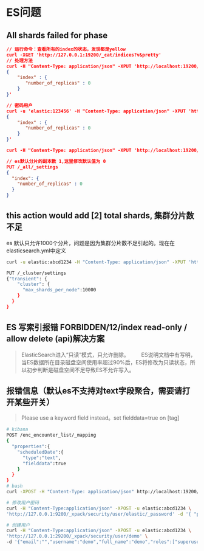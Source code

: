 # ES问题

## All shards failed for phase

```json
// 运行命令：查看所有的index的状态，发现都是yellow
curl -XGET 'http://127.0.0.1:19200/_cat/indices?v&pretty'
// 处理方法
curl -H "Content-Type: application/json" -XPUT 'http://localhost:19200/_all/_settings' -d '
{
    "index" : {
       "number_of_replicas" : 0
    }
}'

// 密码用户
curl -u 'elastic:123456' -H "Content-Type: application/json" -XPUT 'http://localhost:29200/_all/_settings' -d '
{
    "index" : {
       "number_of_replicas" : 0
    }
}'

curl -H "Content-Type: application/json" -XPUT 'http://localhost:19200/_all/_settings' -d '{"index":{"number_of_replicas" : 0}}'

// es默认分⽚的副本数 1,这里修改默认值为 0
PUT /_all/_settings
{
  "index": {
    "number_of_replicas" : 0
  }
}

```

## this action would add [2] total shards, 集群分片数不足

es 默认只允许1000个分片，问题是因为集群分片数不足引起的。现在在elasticsearch.yml中定义

```bash
curl -u elastic:abcd1234 -H "Content-Type: application/json" -XPUT 'http://127.0.0.1:19200/_cluster/settings' -d '{"transient": {"cluster": {"max_shards_per_node":10000}}}'

PUT /_cluster/settings
{"transient": {
    "cluster": {
      "max_shards_per_node":10000
    }
  }
}
```

## ES 写索引报错 FORBIDDEN/12/index read-only / allow delete (api)解决方案

> ElasticSearch进入“只读”模式，只允许删除。
> 　　ES说明文档中有写明，当ES数据所在目录磁盘空间使用率超过90%后，ES将修改为只读状态，所以初步判断是磁盘空间不足导致ES不允许写入。

## 报错信息（默认es不支持对text字段聚合，需要请打开某些开关）

>  Please use a keyword field instead。set fielddata=true on [tag]

```bash
# kibana
POST /enc_encounter_list/_mapping
{
  "properties":{
    "scheduledDate":{
      "type":"text",
      "fielddata":true
    }
  }
}
# bash
curl -XPOST -H "Content-Type: application/json" http://localhost:19200/enc_encounter_list/_mapping -d '{"properties": {"scheduledDate":{"type":"text","fielddata": true}}}'

```





```bash
# 修改用户密码
curl -H "Content-Type:application/json" -XPOST -u elastic:abcd1234 \
'http://127.0.0.1:9200/_xpack/security/user/elastic/_password' -d '{ "password" : "123456" }'

# 创建用户
curl -H "Content-Type:application/json" -XPOST -u elastic:abcd1234 \
'http://127.0.0.1:29200/_xpack/security/user/demo' \
-d '{"email":"","username":"demo","full_name":"demo","roles":["superuser"],"enabled":true,"password":"abcd1234"}'

```


